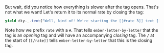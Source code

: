 But wait, did you notice how everything is slower after the tag opens. That's not what we want! Let's return it to its normal rate by closing the tag:

```js
yield diy._.text("Well, kind of! We're starting the [[#rate 3]] text [[/rate]] tutorial, but words are one of my favorite things.");
```

Note how we prefix `rate` with a `#`. That tells `ember-letter-by-letter` that the tag is an _opening_ tag and will have an accompanying _closing_ tag. The `/` at the start of `[[/rate]]` tells `ember-letter-by-letter` that this is the closing tag.
